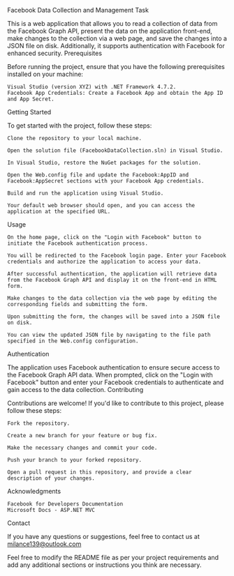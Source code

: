 Facebook Data Collection and Management Task

This is a web application that allows you to read a collection of data from the Facebook Graph API, present the data on the application front-end, make changes to the collection via a web page, and save the changes into a JSON file on disk. Additionally, it supports authentication with Facebook for enhanced security.
Prerequisites

Before running the project, ensure that you have the following prerequisites installed on your machine:

    Visual Studio (version XYZ) with .NET Framework 4.7.2.
    Facebook App Credentials: Create a Facebook App and obtain the App ID and App Secret.

Getting Started

To get started with the project, follow these steps:

    Clone the repository to your local machine.
    
    Open the solution file (FacebookDataCollection.sln) in Visual Studio.

    In Visual Studio, restore the NuGet packages for the solution.

    Open the Web.config file and update the Facebook:AppID and Facebook:AppSecret sections with your Facebook App credentials.

    Build and run the application using Visual Studio.

    Your default web browser should open, and you can access the application at the specified URL.

Usage

    On the home page, click on the "Login with Facebook" button to initiate the Facebook authentication process.

    You will be redirected to the Facebook login page. Enter your Facebook credentials and authorize the application to access your data.

    After successful authentication, the application will retrieve data from the Facebook Graph API and display it on the front-end in HTML form.

    Make changes to the data collection via the web page by editing the corresponding fields and submitting the form.

    Upon submitting the form, the changes will be saved into a JSON file on disk.

    You can view the updated JSON file by navigating to the file path specified in the Web.config configuration.

Authentication

The application uses Facebook authentication to ensure secure access to the Facebook Graph API data. When prompted, click on the "Login with Facebook" button and enter your Facebook credentials to authenticate and gain access to the data collection.
Contributing

Contributions are welcome! If you'd like to contribute to this project, please follow these steps:

    Fork the repository.

    Create a new branch for your feature or bug fix.

    Make the necessary changes and commit your code.

    Push your branch to your forked repository.

    Open a pull request in this repository, and provide a clear description of your changes.

Acknowledgments

    Facebook for Developers Documentation
    Microsoft Docs - ASP.NET MVC

Contact

If you have any questions or suggestions, feel free to contact us at milance139@outlook.com

Feel free to modify the README file as per your project requirements and add any additional sections or instructions you think are necessary.
